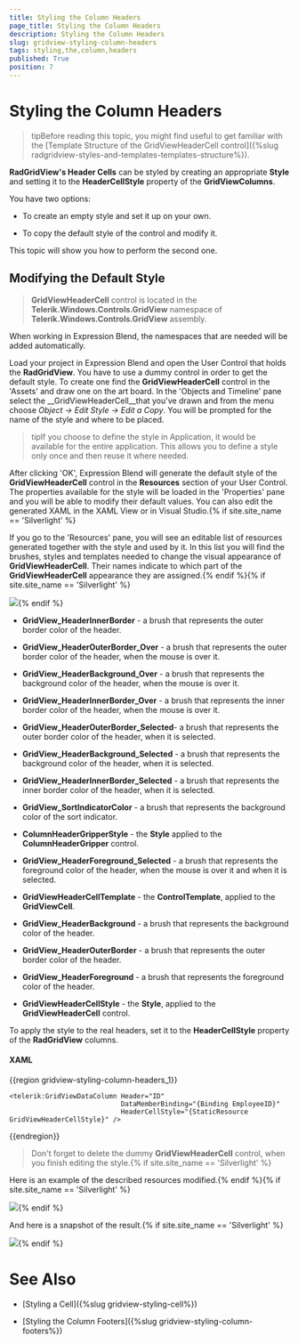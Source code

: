 ```yaml
---
title: Styling the Column Headers
page_title: Styling the Column Headers
description: Styling the Column Headers
slug: gridview-styling-column-headers
tags: styling,the,column,headers
published: True
position: 7
---
```


# Styling the Column Headers


>tipBefore reading this topic, you might find useful to get familiar with the [Template Structure of the GridViewHeaderCell control]({%slug radgridview-styles-and-templates-templates-structure%}).

__RadGridView's Header Cells__ can be styled by creating an appropriate __Style__ and setting it to the __HeaderCellStyle__ property of the __GridViewColumns__. 

You have two options:

* To create an empty style and set it up on your own.

* To copy the default style of the control and modify it.

This topic will show you how to perform the second one.

## Modifying the Default Style

>__GridViewHeaderCell__ control is located in the __Telerik.Windows.Controls.GridView__ namespace of __Telerik.Windows.Controls.GridView__ assembly. 

When working in Expression Blend, the namespaces that are needed will be added automatically.

Load your project in Expression Blend and open the User Control that holds the __RadGridView__. You have to use a dummy control in order to get the default style. To create one find the __GridViewHeaderCell__ control in the 'Assets' and draw one on the art board. In the 'Objects and Timeline' pane select the __GridViewHeaderCell__that you've drawn and from the menu choose *Object -> Edit Style -> Edit a Copy*. You will be prompted for the name of the style and where to be placed.

>tipIf you choose to define the style in Application, it would be available for the entire application. This allows you to define a style only once and then reuse it where needed.

After clicking 'OK', Expression Blend will generate the default style of the __GridViewHeaderCell__ control in the __Resources__ section of your User Control. The properties available for the style will be loaded in the 'Properties' pane and you will be able to modify their default values. You can also edit the generated XAML in the XAML View or in Visual Studio.{% if site.site_name == 'Silverlight' %}

If you go to the 'Resources' pane, you will see an editable list of resources generated together with the style and used by it. In this list you will find the brushes, styles and templates needed to change the visual appearance of __GridViewHeaderCell__. Their names indicate to which part of the __GridViewHeaderCell__ appearance they are assigned.{% endif %}{% if site.site_name == 'Silverlight' %}

![](images/RadGridView_Styles_and_Templates_Styling_GridViewHeaderCell_01.png){% endif %}

* __GridView_HeaderInnerBorder__ - a brush that represents the outer border color of the header.

* __GridView_HeaderOuterBorder_Over__ - a brush that represents the outer border color of the header, when the mouse is over it.

* __GridView_HeaderBackground_Over__ - a brush that represents the background color of the header, when the mouse is over it.

* __GridView_HeaderInnerBorder_Over__ - a brush that represents the inner border color of the header, when the mouse is over it.

* __GridView_HeaderOuterBorder_Selected__- a brush that represents the outer border color of the header, when it is selected.

* __GridView_HeaderBackground_Selected__ - a brush that represents the background color of the header, when it is selected.

* __GridView_HeaderInnerBorder_Selected__ - a brush that represents the inner border color of the header, when it is selected.

* __GridView_SortIndicatorColor__ - a brush that represents the background color of the sort indicator.

* __ColumnHeaderGripperStyle__ - the __Style__ applied to the __ColumnHeaderGripper__ control.

* __GridView_HeaderForeground_Selected__ - a brush that represents the foreground color of the header, when the mouse is over it and when it is selected.

* __GridViewHeaderCellTemplate__ - the __ControlTemplate__, applied to the __GridViewCell__.

* __GridView_HeaderBackground__ - a brush that represents the background color of the header.

* __GridView_HeaderOuterBorder__ - a brush that represents the outer border color of the header.

* __GridView_HeaderForeground__ - a brush that represents the foreground color of the header.

* __GridViewHeaderCellStyle__ - the __Style__, applied to the __GridViewHeaderCell__ control.

To apply the style to the real headers, set it to the __HeaderCellStyle__ property of the __RadGridView__ columns.

#### __XAML__

{{region gridview-styling-column-headers_1}}

	<telerik:GridViewDataColumn Header="ID"
	                            DataMemberBinding="{Binding EmployeeID}"
	                            HeaderCellStyle="{StaticResource GridViewHeaderCellStyle}" />
{{endregion}}

>Don't forget to delete the dummy __GridViewHeaderCell__ control, when you finish editing the style.{% if site.site_name == 'Silverlight' %}

Here is an example of the described resources modified.{% endif %}{% if site.site_name == 'Silverlight' %}

![](images/RadGridView_Styles_and_Templates_Styling_GridViewHeaderCell_02.png){% endif %}

And here is a snapshot of the result.{% if site.site_name == 'Silverlight' %}

![](images/RadGridView_Styles_and_Templates_Styling_GridViewHeaderCell_03.png){% endif %}

# See Also

 * [Styling a Cell]({%slug gridview-styling-cell%})

 * [Styling the Column Footers]({%slug gridview-styling-column-footers%})
